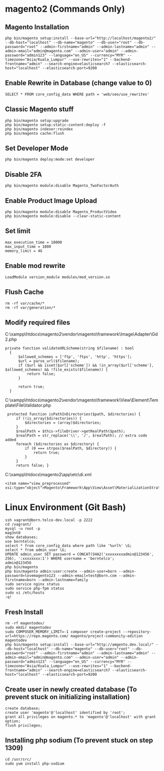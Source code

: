 # magento2 (Commands Only)

## Magento Installation
```
php bin/magento setup:install --base-url="http://localhost/magento2/" --db-host="localhost" --db-name="magento" --db-user="root" --db-password="root" --admin-firstname="admin" --admin-lastname="admin" --admin-email="admin@magento.com" --admin-user="admin" --admin-password="admin123" --language="en_US" --currency="MYR" --timezone="Asia/Kuala_Lumpur" --use-rewrites="1" --backend-frontname="admin" --search-engine=elasticsearch7 --elasticsearch-host="localhost" --elasticsearch-port=9200
```

## Enable Rewrite in Database (change value to 0)
```
SELECT * FROM core_config_data WHERE path = 'web/seo/use_rewrites'
```

## Classic Magento stuff
```
php bin/magento setup:upgrade
php bin/magento setup:static-content:deploy -f
php bin/magento indexer:reindex
php bin/magento cache:flush
```
## Set Developer Mode
```
php bin/magento deploy:mode:set developer
```
## Disable 2FA
```
php bin/magento module:disable Magento_TwoFactorAuth
```
## Enable Product Image Upload
```
php bin/magento module:disable Magento_ProductVideo
php bin/magento module:disable --clear-static-content
```
## Set limit
```
max_execution_time = 18000
max_input_time = 1800
memory_limit = 4G
```
## Enable mod rewrite
```
LoadModule version_module modules/mod_version.so
```
## Flush Cache
```
rm -rf var/cache/*
rm -rf var/generation/*
```
## Modify required files
C:\xampp\htdocs\magento2\vendor\magento\framework\Image\Adapter\Gd2.php
```
private function validateURLScheme(string $filename) : bool
  {
      $allowed_schemes = ['ftp', 'ftps', 'http', 'https'];
      $url = parse_url($filename);
      if ($url && isset($url['scheme']) && !in_array($url['scheme'], $allowed_schemes) && !file_exists($filename)) {
          return false;
      }

      return true;
  }
```

C:\xampp\htdocs\magento2\vendor\magento\framework\View\Element\Template\File\Validator.php
```
 protected function isPathInDirectories($path, $directories) {
     if (!is_array($directories)) {
         $directories = (array)$directories;
     }
     $realPath = $this->fileDriver->getRealPath($path);
     $realPath = str_replace('\\', '/', $realPath); // extra code added
     foreach ($directories as $directory) {
         if (0 === strpos($realPath, $directory)) {
             return true;
         }
     }
     return false; }
```

C:\xampp\htdocs\magento2\app\etc\di.xml
```
<item name="view_preprocessed" xsi:type="object">Magento\Framework\App\View\Asset\MaterializationStrategy\Copy</item>
```

# Linux Environment (Git Bash)
```
ssh vagrant@born.telco-dev.local -p 2222
cd /vagrant/
mysql -u root -p
mag3nt0
show databases;
use borntelco;
select * from core_config_data where path like '%url%' \G;
select * from admin_user \G;
UPDATE admin_user SET password = CONCAT(SHA2('xxxxxxxxadmin@123456', 256), ':xxxxxxxx:1') WHERE username = 'borntelco';	
admin@123456
php bin/magento
php bin/magento admin:user:create --admin-user=born --admin-password=lovemagento123 --admin-email=test@born.com --admin-firstname=born --admin-lastname=family
sudo service nginx status
sudo service php-fpm status
sudo vi /etc/hosts
:q!
```

## Fresh Install
```
rm -rf magentodev/
sudo mkdir magentodev
sudo COMPOSER_MEMORY_LIMIT=-1 composer create-project --repository-url=https://repo.magento.com/ magento/project-community-edition magentodev
php bin/magento setup:install --base-url="http://amgento.dev.local/" --db-host="localhost" --db-name="magento" --db-user="root" --db-password="root" --admin-firstname="admin" --admin-lastname="admin" --admin-email="admin@magento.com" --admin-user="admin" --admin-password="admin123" --language="en_US" --currency="MYR" --timezone="Asia/Kuala_Lumpur" --use-rewrites="1" --backend-frontname="admin" --search-engine=elasticsearch7 --elasticsearch-host="localhost" --elasticsearch-port=9200
```
## Create user in newly created database (To prevent stuck on initializing installation)
```
create database;
create user 'magento'@'localhost' identified by 'root';
grant all privileges on magento.* to 'magento'@'localhost' with grant option;
flush privileges;
```
## Installing php sodium (To prevent stuck on step 1309)
```
cd /usr/src/
sudo yum install php-sodium
```
